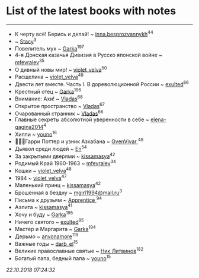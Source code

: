 # List of the latest books with notes
---

* К черту всё! Берись и делай! ~ [inna.besprozvannykh](users/733/73323849-yandex)<sup>44</sup>
*  ~ [Stacy](users/309/30902475-vkontakte)<sup>3</sup>
* Повелитель мух ~ [Garka](users/115/115753719718250012620-google)<sup>197</sup>
* 4-я Донская казачья  Дивизия в Русско японской войне ~ [mfevralev](users/140/140966150-vkontakte)<sup>35</sup>
* О дивный новы мир! ~ [violet_velva](users/116/116961712580551399099-google)<sup>50</sup>
* Расщелина ~ [violet_velva](users/116/116961712580551399099-google)<sup>49</sup>
* Двести лет вместе. Часть I. В дореволюционной России ~ [exulted](users/100/100599204551896265722-google)<sup>86</sup>
* Крестный отец ~ [Garka](users/115/115753719718250012620-google)<sup>196</sup>
* Внимание: Ахи! ~ [Vladas](users/107/107621344637148469804-google)<sup>68</sup>
* Открытое пространство ~ [Vladas](users/107/107621344637148469804-google)<sup>67</sup>
* Очарованный странник ~ [Vladas](users/107/107621344637148469804-google)<sup>66</sup>
* Главные секреты абсолютной уверенности в себе ~ [elena-gagina2014](users/208/208969292-yandex)<sup>4</sup>
* Хиппи ~ [youno](users/302/302928912-vkontakte)<sup>16</sup>
* 🧙🏻‍♂️Гарри Поттер и узник Азкабана ~ [GvenVivar ](users/158/158266434925901-facebook)<sup>48</sup>
* Дьявол среди людей ~ [En](users/333/333646551-vkontakte)<sup>54</sup>
* За закрытыми дверями ~ [kissamasya](users/684/68439978-vkontakte)<sup>42</sup>
* Родимый Край 1960-1963 ~ [mfevralev](users/140/140966150-vkontakte)<sup>34</sup>
* Кошки ~ [violet_velva](users/116/116961712580551399099-google)<sup>48</sup>
* 1984 ~ [violet_velva](users/116/116961712580551399099-google)<sup>47</sup>
* Маленький принц ~ [kissamasya](users/684/68439978-vkontakte)<sup>42</sup>
* Брошенная в бездну ~ [mgirl1994@mail.ru](users/156/15641244064688722584-mailru)<sup>3</sup>
* Письма к друзьям ~ [Apprentice ](users/528/52821952-vkontakte)<sup>94</sup>
* Аэлита ~ [kissamasya](users/684/68439978-vkontakte)<sup>41</sup>
* Хочу и буду ~ [Garka](users/115/115753719718250012620-google)<sup>195</sup>
* Ничего святого ~ [exulted](users/100/100599204551896265722-google)<sup>85</sup>
* Мастер и Маргарита ~ [Garka](users/115/115753719718250012620-google)<sup>194</sup>
* Дерьмо ~ [anvonamore](users/595/5957175-vkontakte)<sup>119</sup>
* Важные годы ~ [darb_el](users/184/184135339-vkontakte)<sup>15</sup>
* Великие православные святые ~ [Ник Литвинов](users/241/241974816-vkontakte)<sup>182</sup>
* Богатый папа, бедный папа ~ [youno](users/302/302928912-vkontakte)<sup>15</sup>


_22.10.2018 07:24:32_
